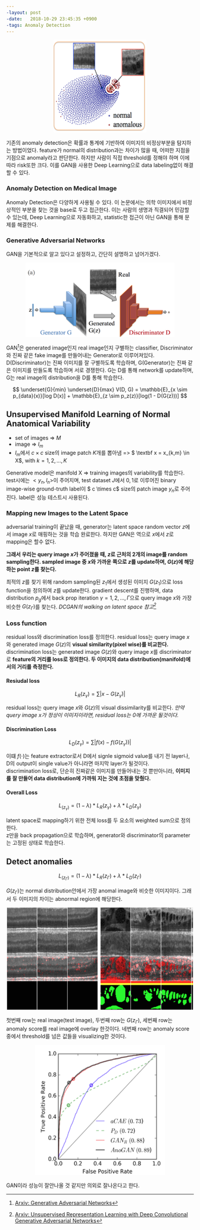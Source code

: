 ```yaml
---
-layout: post
-date:   2018-10-29 23:45:35 +0900
-tags: Anomaly Detection
---
```


 <p align="center">
 <img src="/assets/images/AnoGAN/Figure2-b.png" width="250" height="250"/>
 </p>
 
 기존의 anomaly detection은 확률과 통계에 기반하여 이미지의 비정상부분을 탐지하는 방법이었다. feature가 normal의 distribution과는 차이가 많을 때, 어떠한 지점을 기점으로 anomaly라고 판단한다. 하지만 사람이 직접 threshold를 정해야 하며 이에 따라 risk또한 크다. 이를 GAN을 사용한 Deep Learning으로 data labeling없이 해결할 수 있다. 

<!--more-->

### Anomaly Detection on Medical Image

 Anomaly Detection은 다양하게 사용될 수 있다. 이 논문에서는 의학 이미지에서 비정상적인 부분을 찾는 것을 base로 두고 접근한다. 이는 사람의 생명과 직결되어 민감할 수 있는데, Deep Learning으로 자동화하고, statistic한 접근이 아닌 GAN을 통해 문제를 해결한다. 

### Generative Adversarial Networks
 
 GAN을 기본적으로 알고 있다고 설정하고, 간단히 설명하고 넘어가겠다. 

 <p align="center">
 <img src="/assets/images/AnoGAN/Figure2-a.png" width="400" height="200" />
 </p>

 GAN[^1]은 generated image인지 real image인지 구별하는 classifier, Discriminator와 진짜 같은 fake image를 만들어내는 Generator로 이루어져있다. D(Discriminator)는 진짜 이미지를 잘 구별하도록 학습하며, G(Generator)는 진짜 같은 이미지를 만들도록 학습하며 서로 경쟁한다. G는 D를 통해 network를 update하며, G는 real image의 distribution을 D를 통해 학습한다. 
 
 $$
 \underset{G}{min} \underset{D}{max} V(D, G) = \mathbb{E}_{x \sim p_{data}(x)}[log D(x)] + \mathbb{E}_{z \sim p_z(z)}[log(1 - D(G(z)))]
 $$

## Unsupervised Manifold Learning of Normal Anatomical Variability 

 - set of images => $M$
 - image => $I_m$
 - $I_m$에서 $c \times c$ size의 image patch $K$개를 뽑아냄 => $ \textbf x = x_{k,m} \in X$, with $k = 1, 2, \dots, K$ 

 Generative model은 manifold X => training images의 variability를 학습한다.
 test시에는 $<y_n, l_n>$이 주어지며, test dataset $J$에서 ${0, 1}$로 이루어진 binary image-wise ground-truth label이 $ c \times c$ size의 patch image $y_n$로 주어진다. label은 성능 테스트시 사용된다. 

### Mapping new Images to the Latent Space

 adversarial training이 끝났을 때, generator는 latent space random vector $z$에서 image $x$로 매핑하는 것을 학습 완료한다. 하지만 GAN은 역으로 $x$에서 $z$로 mapping은 할수 없다.

 **그래서 우리는 query image $x$가 주어졌을 때, $z$로 근처의 2개의 image를 random sampling한다. sampled image 중 $x$와 가까운 쪽으로 $z$를 update하며, $G(z)$에 해당하는 point $z$를 찾는다.** 
 
 최적의 $z$를 찾기 위해 random sampling된 $z_1$에서  생성된 이미지 $G(z_1)$으로 loss function을 정의하여 $z$를 update한다. gradient descent를 진행하며, data distribution $p_g$에서 back prop iteration $\gamma = 1, 2, \dots, \Gamma$으로 query image $x$와 가장 비슷한 $G(z_{\Gamma})$를 찾는다. _DCGAN의 walking on latent space 참고[^2]_

### Loss function

 residual loss와 discrimination loss를 정의한다. 
 residual loss는 query image $x$와 generated image $G(z)$의 **visual similarity(pixel wise)를 비교한다.**
 discrimination loss는 generated image $G(z)$와 query image $x$를 discriminator로 **feature의 거리를 loss로 정의한다. 두 이미지의 data distribution(manifold)에서의 거리를 측정한다.** 
#### Resiudal loss 

 $$
 L_R(z_{\gamma}) = \sum |x - G(z_{\gamma})|
 $$

 residual loss는 query image $x$와 $G(z)$의 visual dissimilarity를 비교한다. _만약 query image $x$가 정상이 이미지이라면, residual loss는 0에 가까운 될것이다._
#### Discrimination Loss

 $$
 L_D(z_{\gamma}) = \sum |f(x) - f(G(z_{\gamma}))|
 $$

 이떄 $f(\cdot)$는 feature extractor로서 D에서 signle sigmoid value를 내기 전 layer나, D의 output이 single value가 아니라면 마지막 layer가 될것이다.  
 discrimination loss로, 단순히 진짜같은 이미지를 만들어내는 것 뿐만아니라, **이미지를 잘 만들어 data distribution에 가까워 지는 것에 초점을 맞췄다.**  
#### Overall Loss 

 $$
 L_(z_{\gamma}) = (1 - \lambda) * L_R(z_{\gamma}) + \lambda * L_D(z_{\gamma})
 $$

 latent space로 mapping하기 위한 전체 loss를 두 요소의 weighted sum으로 정의한다.  
 z만을 back propagation으로 학습하며, generator와 discriminator의 parameter는 고정된 상태로 학습한다. 

## Detect anomalies 
 
 $$ 
L_(z_{\Gamma}) = (1 - \lambda) * L_R(z_{\Gamma}) + \lambda * L_D(z_{\Gamma})
 $$

 $G(z_{\Gamma})$는 normal distribution안에서 가장 anomal image와 비슷한 이미지이다. 그래서 두 이미지의 차이는 abnormal region에 해당한다.

 <p align="center">
 <img src="/assets/images/AnoGAN/Figure3.png" width="500" height="275"/>
 </p>

 첫번째 row는 real image(test image), 두번째 row는 $G(z_{\Gamma})$, 세번째 row는 anomaly score를 real image에 overlay 한것이다. 네번째 row는 anomaly score중에서 threshold를 넘은 값들을 visualizing한 것이다.

 <p align="center">
 <img src="/assets/images/AnoGAN/Figure4.png" width="350" height="350"/>
 </p>

 GAN이라 성능이 잘안나올 것 같지만 의외로 잘나온다고 한다. 

[^1]: [Arxiv: Generative Adversarial Networks](https://arxiv.org/abs/1406.2661)  
[^2]: [Arxiv: Unsupervised Representation Learning with Deep Convolutional Generative Adversarial Networks](https://arxiv.org/abs/1511.06434)